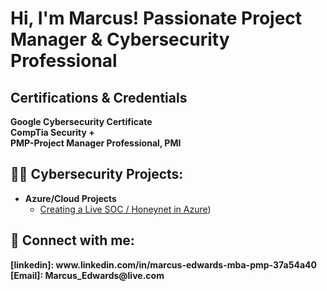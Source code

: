 <h1>Hi, I'm Marcus! Passionate Project Manager & Cybersecurity Professional</h1>

<h2>Certifications & Credentials</h2>
  <b> Google Cybersecurity Certificate<br>      
      CompTia Security +<br>
      PMP-Project Manager Professional, PMI
  </b>

<h2>👨‍💻 Cybersecurity Projects:</h2>

- <b>Azure/Cloud Projects</b>
  - [Creating a Live SOC / Honeynet in Azure](https://github.com/MarcusEdw/Cloud-SOC))


<h2> 🤳 Connect with me:</h2>

<b>
[linkedin]: www.linkedin.com/in/marcus-edwards-mba-pmp-37a54a40 <br>
[Email]:    Marcus_Edwards@live.com  
</b>

